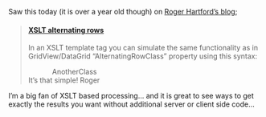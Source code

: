 Saw this today (it is over a year old though) on <a href="http://blogs.dev.bayshoresolutions.com/roger/default.aspx" target="_blank" class="broken_link">Roger Hartford&#8217;s blog</a>;

> #### <a href="http://blogs.dev.bayshoresolutions.com/roger/archive/2006/07/31/4008.aspx" target="_blank" class="broken_link">XSLT alternating rows</a>
> 
> In an XSLT template tag you can simulate the same functionality as in&nbsp; GridView/DataGrid &#8220;AlternatingRowClass&#8221; property using this syntax:  
> <div class=&#8221;MyClass&#8221;>  
> &nbsp;&nbsp;&nbsp; <xsl:if test=&#8221;position() mod 2 != 1&#8243;>  
> &nbsp;&nbsp;&nbsp;&nbsp;&nbsp;&nbsp;&nbsp; <xsl:attribute&nbsp; name=&#8221;class&#8221;>AnotherClass</xsl:attribute>  
> &nbsp;&nbsp;&nbsp; </xsl:if>  
> </div>  
> It&#8217;s that simple!  
> Roger

I&#8217;m a big fan of XSLT based processing&#8230; and it is great to see ways to get exactly the results you want without additional server or client side code&#8230;